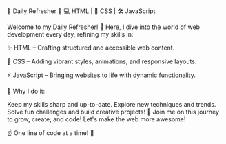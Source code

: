 🚀 Daily Refresher 🌟
💻 HTML | 🎨 CSS | 🛠️ JavaScript

Welcome to my Daily Refresher! 🚀 Here, I dive into the world of web development every day, refining my skills in:

 
✨ HTML – Crafting structured and accessible web content.

🎨 CSS – Adding vibrant styles, animations, and responsive layouts.

⚡ JavaScript – Bringing websites to life with dynamic functionality.


🧠 Why I do it:

Keep my skills sharp and up-to-date.
Explore new techniques and trends.
Solve fun challenges and build creative projects!
🌱 Join me on this journey to grow, create, and code! Let's make the web more awesome!

 
☝️ One line of code at a time! 🎉
